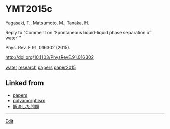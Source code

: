 # YMT2015c

Yagasaki, T., Matsumoto, M., Tanaka, H.

Reply to “Comment on ‘Spontaneous liquid-liquid phase separation of water’ ”

Phys. Rev. E 91, 016302 (2015).

http://doi.org/10.1103/PhysRevE.91.016302



[water](water.md) [research](research.md) [papers](papers.md) [paper2015](paper2015.md)



## Linked from

* [papers](papers.md)
* [polyamorphism](polyamorphism.md)
* [解決した問題](解決した問題.md)


----
[Edit](https://github.com/vitroid/vitroid.github.io/edit/master/MD/YMT2015c.md)
